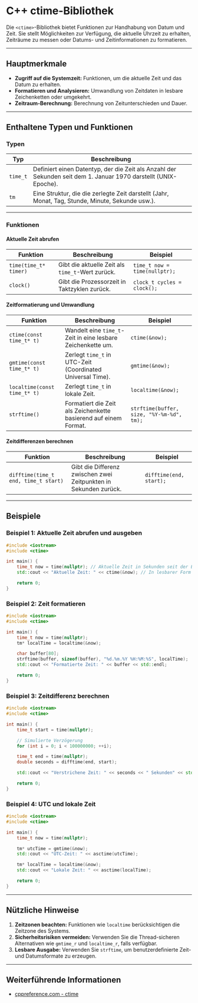 # C++ ctime-Bibliothek

Die `<ctime>`-Bibliothek bietet Funktionen zur Handhabung von Datum und Zeit. Sie stellt Möglichkeiten zur Verfügung, die aktuelle Uhrzeit zu erhalten, Zeiträume zu messen oder Datums- und Zeitinformationen zu formatieren.

---

## Hauptmerkmale

- **Zugriff auf die Systemzeit:** Funktionen, um die aktuelle Zeit und das Datum zu erhalten.
- **Formatieren und Analysieren:** Umwandlung von Zeitdaten in lesbare Zeichenketten oder umgekehrt.
- **Zeitraum-Berechnung:** Berechnung von Zeitunterschieden und Dauer.

---

## Enthaltene Typen und Funktionen

### Typen

| Typ         | Beschreibung                                                |
|-------------|-------------------------------------------------------------|
| `time_t`    | Definiert einen Datentyp, der die Zeit als Anzahl der Sekunden seit dem 1. Januar 1970 darstellt (UNIX-Epoche). |
| `tm`        | Eine Struktur, die die zerlegte Zeit darstellt (Jahr, Monat, Tag, Stunde, Minute, Sekunde usw.). |

---

### Funktionen

#### Aktuelle Zeit abrufen

| Funktion                 | Beschreibung                                      | Beispiel                                   |
|--------------------------|--------------------------------------------------|------------------------------------------|
| `time(time_t* timer)`    | Gibt die aktuelle Zeit als `time_t`-Wert zurück. | `time_t now = time(nullptr);`           |
| `clock()`                | Gibt die Prozessorzeit in Taktzyklen zurück.     | `clock_t cycles = clock();`              |

#### Zeitformatierung und Umwandlung

| Funktion                 | Beschreibung                                      | Beispiel                                   |
|--------------------------|--------------------------------------------------|------------------------------------------|
| `ctime(const time_t* t)` | Wandelt eine `time_t`-Zeit in eine lesbare Zeichenkette um. | `ctime(&now);`                    |
| `gmtime(const time_t* t)`| Zerlegt `time_t` in UTC-Zeit (Coordinated Universal Time). | `gmtime(&now);`                   |
| `localtime(const time_t* t)` | Zerlegt `time_t` in lokale Zeit.             | `localtime(&now);`                 |
| `strftime()`             | Formatiert die Zeit als Zeichenkette basierend auf einem Format. | `strftime(buffer, size, "%Y-%m-%d", tm);` |

#### Zeitdifferenzen berechnen

| Funktion                 | Beschreibung                                      | Beispiel                                   |
|--------------------------|--------------------------------------------------|------------------------------------------|
| `difftime(time_t end, time_t start)` | Gibt die Differenz zwischen zwei Zeitpunkten in Sekunden zurück. | `difftime(end, start);`         |

---

## Beispiele

### Beispiel 1: Aktuelle Zeit abrufen und ausgeben
```cpp
#include <iostream>
#include <ctime>

int main() {
    time_t now = time(nullptr); // Aktuelle Zeit in Sekunden seit der Epoche
    std::cout << "Aktuelle Zeit: " << ctime(&now); // In lesbarer Form

    return 0;
}
```

### Beispiel 2: Zeit formatieren
```cpp
#include <iostream>
#include <ctime>

int main() {
    time_t now = time(nullptr);
    tm* localTime = localtime(&now);

    char buffer[80];
    strftime(buffer, sizeof(buffer), "%d.%m.%Y %H:%M:%S", localTime);
    std::cout << "Formatierte Zeit: " << buffer << std::endl;

    return 0;
}
```

### Beispiel 3: Zeitdifferenz berechnen
```cpp
#include <iostream>
#include <ctime>

int main() {
    time_t start = time(nullptr);

    // Simulierte Verzögerung
    for (int i = 0; i < 100000000; ++i);

    time_t end = time(nullptr);
    double seconds = difftime(end, start);

    std::cout << "Verstrichene Zeit: " << seconds << " Sekunden" << std::endl;

    return 0;
}
```

### Beispiel 4: UTC und lokale Zeit
```cpp
#include <iostream>
#include <ctime>

int main() {
    time_t now = time(nullptr);

    tm* utcTime = gmtime(&now);
    std::cout << "UTC-Zeit: " << asctime(utcTime);

    tm* localTime = localtime(&now);
    std::cout << "Lokale Zeit: " << asctime(localTime);

    return 0;
}
```

---

## Nützliche Hinweise

1. **Zeitzonen beachten:** Funktionen wie `localtime` berücksichtigen die Zeitzone des Systems.
2. **Sicherheitsrisiken vermeiden:** Verwenden Sie die Thread-sicheren Alternativen wie `gmtime_r` und `localtime_r`, falls verfügbar.
3. **Lesbare Ausgabe:** Verwenden Sie `strftime`, um benutzerdefinierte Zeit- und Datumsformate zu erzeugen.

---

## Weiterführende Informationen

- [cppreference.com - ctime](https://en.cppreference.com/w/cpp/header/ctime)
